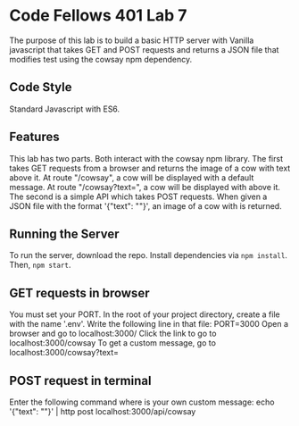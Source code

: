 # Code Fellows 401 Lab 7
The purpose of this lab is to build a basic HTTP server with Vanilla javascript that takes GET and POST requests and returns a JSON file that modifies test using the cowsay npm dependency.

## Code Style
Standard Javascript with ES6.

## Features
This lab has two parts.  Both interact with the cowsay npm library.
The first takes GET requests from a browser and returns the image of a cow with text above it.  At route "/cowsay", a cow will be displayed with a default message.  At route "/cowsay?text=<your message>", a cow will be displayed with <your message> above it.
The second is a simple API which takes POST requests.  When given a JSON file with the format '{"text": "<your message>"}', an image of a cow with <your message> is returned.

## Running the Server
To run the server, download the repo.  Install dependencies via ```npm install```.  Then, ```npm start```.

## GET requests in browser
You must set your PORT.  In the root of your project directory, create a file with the name '.env'.  Write the following line in that file:  PORT=3000
Open a browser and go to localhost:3000/
Click the link to go to localhost:3000/cowsay
To get a custom message, go to localhost:3000/cowsay?text=<custom message>

## POST request in terminal
Enter the following command where <your message> is your own custom message:
echo '{"text": "<your message>"}' | http post localhost:3000/api/cowsay
